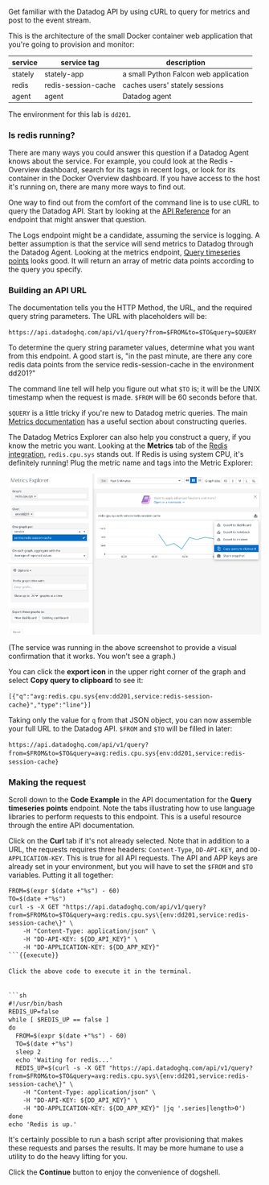 Get familiar with the Datadog API by using cURL to query for metrics and post to the event stream.

This is the architecture of the small Docker container web application that you're going to provision and monitor:

| service  | service tag         | description                           |
| ---      | ---                 | ---                                   |
| stately  | stately-app         | a small Python Falcon web application |
| redis    | redis-session-cache | caches users' stately sessions        |
| agent    | agent               | Datadog agent                         |

The environment for this lab is `dd201`.

### Is redis running?
There are many ways you could answer this question if a Datadog Agent knows about the service. For example, you could look at the Redis - Overview dashboard, search for its tags in recent logs, or look for its container in the Docker Overview dashboard. If you have access to the host it's running on, there are many more ways to find out. 

One way to find out from the comfort of the command line is to use cURL to query the Datadog API. Start by looking at the [API Reference](https://docs.datadoghq.com/api/latest/) for an endpoint that might answer that question. 

The Logs endpoint might be a candidate, assuming the service is logging. A better assumption is that the service will send metrics to Datadog through the Datadog Agent. Looking at the metrics endpoint, [Query timeseries points](https://docs.datadoghq.com/api/latest/metrics/#query-timeseries-points) looks good. It will return an array of metric data points according to the query you specify. 

### Building an API URL
The documentation tells you the HTTP Method, the URL, and the required query string parameters. The URL with placeholders will be:

`https://api.datadoghq.com/api/v1/query?from=$FROM&to=$TO&query=$QUERY`

To determine the query string parameter values, determine what you want from this endpoint.  A good start is, "in the past minute, are there any core redis data points from the service redis-session-cache in the environment dd201?"

The command line tell will help you figure out what `$TO` is; it will be the UNIX timestamp when the request is made. `$FROM` will be 60 seconds before that.

`$QUERY` is a little tricky if you're new to Datadog metric queries. The main [Metrics documentation](https://docs.datadoghq.com/metrics/#querying-metrics) has a useful section about constructing queries.

The Datadog Metrics Explorer can also help you construct a query, if you know the metric you want. Looking at the **Metrics** tab of the [Redis integration](https://app.datadoghq.com/account/settings#integrations/redis), `redis.cpu.sys` stands out. If Redis is using system CPU, it's definitely running! Plug the metric name and tags into the Metric Explorer:

![Building a query in the Metric Explorer](./assets/building_explorer_query.png)

(The service was running in the above screenshot to provide a visual confirmation that it works. You won't see a graph.)

You can click the **export icon** in the upper right corner of the graph and select **Copy query to clipboard** to see it:

`[{"q":"avg:redis.cpu.sys{env:dd201,service:redis-session-cache}","type":"line"}]`

Taking only the value for `q` from that JSON object, you can now assemble your full URL to the Datadog API. `$FROM` and `$TO` will be filled in later:

`https://api.datadoghq.com/api/v1/query?from=$FROM&to=$TO&query=avg:redis.cpu.sys{env:dd201,service:redis-session-cache}`

### Making the request
Scroll down to the **Code Example** in the API documentation for the **Query timeseries points** endpoint. Note the tabs illustrating how to use language libraries to perform requests to this endpoint. This is a useful resource through the entire API documentation. 

Click on the **Curl** tab if it's not already selected. Note that in addition to a URL, the requests requires three headers: `Content-Type`, `DD-API-KEY`, and `DD-APPLICATION-KEY`. This is true for all API requests. The API and APP keys are already set in your environment, but you will have to set the `$FROM` and `$TO` variables. Putting it all together:

```
FROM=$(expr $(date +"%s") - 60)
TO=$(date +"%s")
curl -s -X GET "https://api.datadoghq.com/api/v1/query?from=$FROM&to=$TO&query=avg:redis.cpu.sys\{env:dd201,service:redis-session-cache\}" \
    -H "Content-Type: application/json" \
    -H "DD-API-KEY: ${DD_API_KEY}" \
    -H "DD-APPLICATION-KEY: ${DD_APP_KEY}"
```{{execute}}

Click the above code to execute it in the terminal.


```sh
#!/usr/bin/bash
REDIS_UP=false
while [ $REDIS_UP == false ]
do
  FROM=$(expr $(date +"%s") - 60)
  TO=$(date +"%s")
  sleep 2
  echo 'Waiting for redis...'
  REDIS_UP=$(curl -s -X GET "https://api.datadoghq.com/api/v1/query?from=$FROM&to=$TO&query=avg:redis.cpu.sys\{env:dd201,service:redis-session-cache\}" \
    -H "Content-Type: application/json" \
    -H "DD-API-KEY: ${DD_API_KEY}" \
    -H "DD-APPLICATION-KEY: ${DD_APP_KEY}" |jq '.series|length>0')
done
echo 'Redis is up.'
```


It's certainly possible to run a bash script after provisioning that makes these requests and parses the results. It may be more humane to use a utility to do the heavy lifting for you. 

Click the **Continue** button to enjoy the convenience of dogshell.


